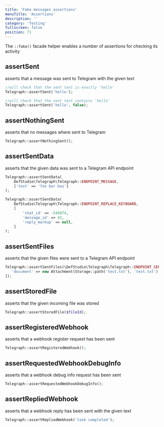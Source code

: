 ```yaml
---
title: 'Fake messages assertions'
menuTitle: 'Assertions'
description: ''
category: 'Testing'
fullscreen: false
position: 71
---
```


The `::fake()` facade helper enables a number of assertions for checking its activity

## assertSent

asserts that a message was sent to Telegram with the given text

```php
//will check that the sent text is exactly 'hello'
Telegraph::assertSent('hello');

//will check that the sent text contains 'hello'
Telegraph::assertSent('hello', false);
```

## assertNothingSent

asserts that no messages where sent to Telegram

```php
Telegraph::assertNothingSent();
```

## assertSentData

asserts that the given data was sent to a Telegram API endpoint

```php
Telegraph::assertSentData(
    DefStudio\Telegraph\Telegraph::ENDPOINT_MESSAGE, 
    ['text' => 'foo bar baz']
);

Telegraph::assertSentData(
    DefStudio\Telegraph\Telegraph::ENDPOINT_REPLACE_KEYBOARD,
    [
        'chat_id' => -546874,
        'message_id' => 42,
        'reply_markup' => null,
    ]
);
```

## assertSentFiles

asserts that the given files were sent to a Telegram API endpoint

```php
Telegraph::assertSentFiles(\DefStudio\Telegraph\Telegraph::ENDPOINT_SEND_DOCUMENT, [
   'document' => new Attachment(Storage::path('test.txt'), 'test.txt'),
]);
```

## assertStoredFile

asserts that the given incoming file was stored 

```php
Telegraph::assertStoredFile($fileId);
```

## assertRegisteredWebhook

asserts that a webhook register request has been sent

```php
Telegraph::assertRegisteredWebhook();
```

## assertRequestedWebhookDebugInfo

asserts that a webhook debug info request has been sent

```php
Telegraph::assertRequestedWebhookDebugInfo();
```

## assertRepliedWebhook

asserts that a webhook reply has been sent with the given text

```php
Telegraph::assertRepliedWebhook('task completed');
```

